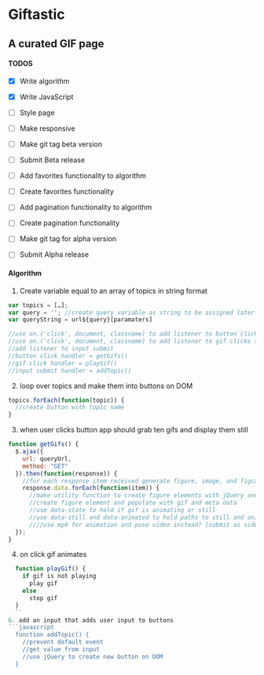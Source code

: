# Giftastic
## A curated GIF page

#### TODOS
- [x] Write algorithm
- [x] Write JavaScript
- [ ] Style page
- [ ] Make responsive
- [ ] Make git tag beta version
- [ ] Submit Beta release
- [ ] Add favorites functionality to algorithm
- [ ] Create favorites functionality
- [ ] Add pagination functionality to algorithm
- [ ] Create pagination functionality
- [ ] Make git tag for alpha version
- [ ] Submit Alpha release


#### Algorithm
1. Create variable equal to an array of topics in string format
  ```javascript
  var topics = […];
  var query = ''; //create query variable as string to be assigned later either by button click or user input 
  var queryString = url${query}[paramaters]
  
  //use on.('click', document, classname) to add listener to button clicks to buttons before theyre generated
  //use on.('click', document, classname) to add listener to gif clicks to animate gif
  //add listener to input submit
  //button click handler = getGifs()
  //gif click handler = playGif()
  //input submit handler = addTopic()
  ```
2. loop over topics and make them into buttons on DOM
  ```javascript
  topics.forEach(function(topic)) {
    //create button with topic name
  }
  ```
3. when user clicks button app should grab ten gifs and display them still
```javascript
function getGifs() {
  $.ajax({
    url: queryUrl,
    method: "GET"
  }).then(function(response)) {
    //for each response item received generate figure, image, and figcaption with meta data
    response.data.forEach(function(item)) {
      //make utility function to create figure elements with jQuery and call here
      //create figure element and populate with gif and meta data
      //use data-state to hold if gif is animating or still
      //use data-still and data-animated to hold paths to still and animated forms of gif
      ////use mp4 for animation and puse video instead? [submit as side assignment]
  });
}
```
4. on click gif animates
```javascript
  function playGif() {
    if gif is not playing
      play gif
    else
      stop gif
  }
  ``
6. add an input that adds user input to buttons
```javascript
  function addTopic() {
    //prevent default event
    //get value from input
    //use jQuery to create new button on DOM
  }
```
